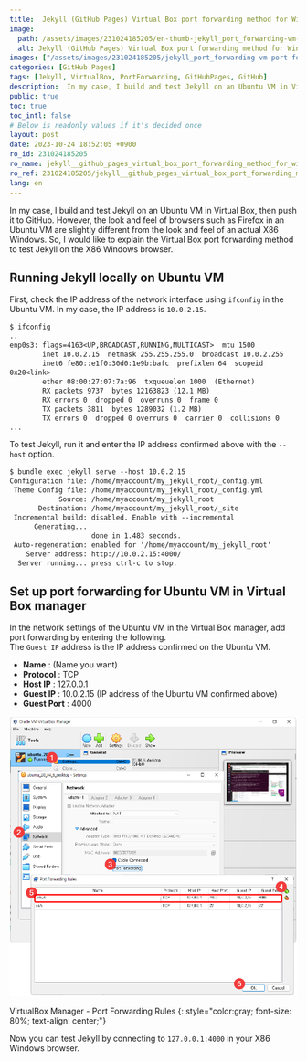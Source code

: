 ```yaml
---
title:  Jekyll (GitHub Pages) Virtual Box port forwarding method for Windows testing
image:
  path: /assets/images/231024185205/en-thumb-jekyll_port_forwarding-vm-port-forwarding.png
  alt: Jekyll (GitHub Pages) Virtual Box port forwarding method for Windows testing
images: ["/assets/images/231024185205/jekyll_port_forwarding-vm-port-forwarding.png"]
categories: [GitHub Pages]
tags: [Jekyll, VirtualBox, PortForwarding, GitHubPages, GitHub]
description:  In my case, I build and test Jekyll on an Ubuntu VM in Virtual Box, then push it to GitHub. However, the look and feel of browsers such as Firefox in an Ubuntu VM are slightly different from the look and feel of an actual X86 Windows. So, I would like to explain the Virtual Box port forwarding method to test Jekyll on the X86 Windows browser.
public: true
toc: true
toc_intl: false
# Below is readonly values if it's decided once
layout: post
date: 2023-10-24 18:52:05 +0900
ro_id: 231024185205
ro_name: jekyll__github_pages_virtual_box_port_forwarding_method_for_windows_testing
ro_ref: 231024185205/jekyll__github_pages_virtual_box_port_forwarding_method_for_windows_testing
lang: en
---
```

In my case, I build and test Jekyll on an Ubuntu VM in Virtual Box, then push it to GitHub. However, the look and feel of browsers such as Firefox in an Ubuntu VM are slightly different from the look and feel of an actual X86 Windows. So, I would like to explain the Virtual Box port forwarding method to test Jekyll on the X86 Windows browser.  
## Running Jekyll locally on Ubuntu VM
First, check the IP address of the network interface using `ifconfig` in the Ubuntu VM. In my case, the IP address is `10.0.2.15`.  

```
$ ifconfig
..
enp0s3: flags=4163<UP,BROADCAST,RUNNING,MULTICAST>  mtu 1500
        inet 10.0.2.15  netmask 255.255.255.0  broadcast 10.0.2.255
        inet6 fe80::e1f0:30d0:1e9b:bafc  prefixlen 64  scopeid 0x20<link>
        ether 08:00:27:07:7a:96  txqueuelen 1000  (Ethernet)
        RX packets 9737  bytes 12163823 (12.1 MB)
        RX errors 0  dropped 0  overruns 0  frame 0
        TX packets 3811  bytes 1289032 (1.2 MB)
        TX errors 0  dropped 0 overruns 0  carrier 0  collisions 0
...
```
To test Jekyll, run it and enter the IP address confirmed above with the `--host` option.  

```shell
$ bundle exec jekyll serve --host 10.0.2.15
Configuration file: /home/myaccount/my_jekyll_root/_config.yml
 Theme Config file: /home/myaccount/my_jekyll_root/_config.yml
            Source: /home/myaccount/my_jekyll_root
       Destination: /home/myaccount/my_jekyll_root/_site
 Incremental build: disabled. Enable with --incremental
      Generating... 
                    done in 1.483 seconds.
 Auto-regeneration: enabled for '/home/myaccount/my_jekyll_root'
    Server address: http://10.0.2.15:4000/
  Server running... press ctrl-c to stop.
```
## Set up port forwarding for Ubuntu VM in Virtual Box manager
In the network settings of the Ubuntu VM in the Virtual Box manager, add port forwarding by entering the following.  
The `Guest IP` address is the IP address confirmed on the Ubuntu VM.  
- **Name** : (Name you want)
- **Protocol** : TCP
- **Host IP** : 127.0.0.1
- **Guest IP** : 10.0.2.15 (IP address of the Ubuntu VM confirmed above)
- **Guest Port** : 4000

![VirtualBox Manager - Port Forwarding Rules](/assets/images/231024185205/jekyll_port_forwarding-vm-port-forwarding.png)  

VirtualBox Manager - Port Forwarding Rules
{: style="color:gray; font-size: 80%; text-align: center;"}

Now you can test Jekyll by connecting to `127.0.0.1:4000` in your X86 Windows browser.  
